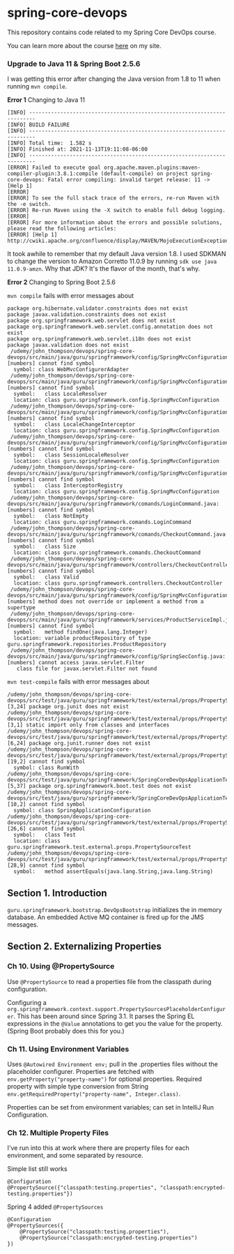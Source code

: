 # spring-core-devops
This repository contains code related to my Spring Core DevOps course.

You can learn more about the course [here](http://courses.springframework.guru/courses/spring-core-dev-ops) on my site.

### Upgrade to Java 11 & Spring Boot 2.5.6

I was getting this error after changing the Java version from 1.8 to 11 when running `mvn compile`.

**Error 1** Changing to Java 11
```text
[INFO] ------------------------------------------------------------------------
[INFO] BUILD FAILURE
[INFO] ------------------------------------------------------------------------
[INFO] Total time:  1.582 s
[INFO] Finished at: 2021-11-13T19:11:08-06:00
[INFO] ------------------------------------------------------------------------
[ERROR] Failed to execute goal org.apache.maven.plugins:maven-compiler-plugin:3.8.1:compile (default-compile) on project spring-core-devops: Fatal error compiling: invalid target release: 11 -> [Help 1]
[ERROR] 
[ERROR] To see the full stack trace of the errors, re-run Maven with the -e switch.
[ERROR] Re-run Maven using the -X switch to enable full debug logging.
[ERROR] 
[ERROR] For more information about the errors and possible solutions, please read the following articles:
[ERROR] [Help 1] http://cwiki.apache.org/confluence/display/MAVEN/MojoExecutionException
```

It took awhile to remember that my default Java version 1.8. I used SDKMAN to change the version to Amazon Corretto 11.0.9
by running `sdk use java 11.0.9-amzn`. Why that JDK? It's the flavor of the month, that's why.

**Error 2** Changing to Spring Boot 2.5.6

`mvn compile` fails with error messages about

```text
package org.hibernate.validator.constraints does not exist
package javax.validation.constraints does not exist
package org.springframework.web.servlet does not exist
package org.springframework.web.servlet.config.annotation does not exist
package org.springframework.web.servlet.i18n does not exist
package javax.validation does not exist
 /udemy/john_thompson/devops/spring-core-devops/src/main/java/guru/springframework/config/SpringMvcConfiguration.java:[numbers] cannot find symbol
  symbol: class WebMvcConfigurerAdapter
 /udemy/john_thompson/devops/spring-core-devops/src/main/java/guru/springframework/config/SpringMvcConfiguration.java:[numbers] cannot find symbol
  symbol:   class LocaleResolver
  location: class guru.springframework.config.SpringMvcConfiguration
 /udemy/john_thompson/devops/spring-core-devops/src/main/java/guru/springframework/config/SpringMvcConfiguration.java:[numbers] cannot find symbol
  symbol:   class LocaleChangeInterceptor
  location: class guru.springframework.config.SpringMvcConfiguration
 /udemy/john_thompson/devops/spring-core-devops/src/main/java/guru/springframework/config/SpringMvcConfiguration.java:[numbers] cannot find symbol
  symbol:   class SessionLocaleResolver
  location: class guru.springframework.config.SpringMvcConfiguration
 /udemy/john_thompson/devops/spring-core-devops/src/main/java/guru/springframework/config/SpringMvcConfiguration.java:[numbers] cannot find symbol
  symbol:   class InterceptorRegistry
  location: class guru.springframework.config.SpringMvcConfiguration
 /udemy/john_thompson/devops/spring-core-devops/src/main/java/guru/springframework/comands/LoginCommand.java:[numbers] cannot find symbol
  symbol:   class NotEmpty
  location: class guru.springframework.comands.LoginCommand
 /udemy/john_thompson/devops/spring-core-devops/src/main/java/guru/springframework/comands/CheckoutCommand.java:[numbers] cannot find symbol
  symbol:   class Size
  location: class guru.springframework.comands.CheckoutCommand
 /udemy/john_thompson/devops/spring-core-devops/src/main/java/guru/springframework/controllers/CheckoutController.java:[numbers] cannot find symbol
  symbol:   class Valid
  location: class guru.springframework.controllers.CheckoutController
 /udemy/john_thompson/devops/spring-core-devops/src/main/java/guru/springframework/config/SpringMvcConfiguration.java:[numbers] method does not override or implement a method from a supertype
 /udemy/john_thompson/devops/spring-core-devops/src/main/java/guru/springframework/services/ProductServiceImpl.java:[numbers] cannot find symbol
  symbol:   method findOne(java.lang.Integer)
  location: variable productRepository of type guru.springframework.repositories.ProductRepository
 /udemy/john_thompson/devops/spring-core-devops/src/main/java/guru/springframework/config/SpringSecConfig.java:[numbers] cannot access javax.servlet.Filter
   class file for javax.servlet.Filter not found
```

`mvn test-compile` fails with error messages about

```text
/udemy/john_thompson/devops/spring-core-devops/src/test/java/guru/springframework/test/external/props/PropertySourceTest.java:[3,24] package org.junit does not exist
/udemy/john_thompson/devops/spring-core-devops/src/test/java/guru/springframework/test/external/props/PropertySourceTest.java:[3,1] static import only from classes and interfaces
/udemy/john_thompson/devops/spring-core-devops/src/test/java/guru/springframework/test/external/props/PropertySourceTest.java:[6,24] package org.junit.runner does not exist
/udemy/john_thompson/devops/spring-core-devops/src/test/java/guru/springframework/test/external/props/PropertySourceTest.java:[19,2] cannot find symbol
  symbol: class RunWith
/udemy/john_thompson/devops/spring-core-devops/src/test/java/guru/springframework/SpringCoreDevOpsApplicationTests.java:[5,37] package org.springframework.boot.test does not exist
/udemy/john_thompson/devops/spring-core-devops/src/test/java/guru/springframework/SpringCoreDevOpsApplicationTests.java:[10,2] cannot find symbol
  symbol: class SpringApplicationConfiguration
/udemy/john_thompson/devops/spring-core-devops/src/test/java/guru/springframework/test/external/props/PropertySourceTest.java:[26,6] cannot find symbol
  symbol:   class Test
  location: class guru.springframework.test.external.props.PropertySourceTest
/udemy/john_thompson/devops/spring-core-devops/src/test/java/guru/springframework/test/external/props/PropertySourceTest.java:[28,9] cannot find symbol
  symbol:   method assertEquals(java.lang.String,java.lang.String)
```


## Section 1. Introduction
`guru.springframework.bootstrap.DevOpsBootstrap` initializes the in memory database.
An embedded Active MQ container is fired up for the JMS messages.

## Section 2. Externalizing Properties

### Ch 10. Using @PropertySource

Use `@PropertySource` to read a properties file from the classpath during configuration.

Configuring a `org.springframework.context.support.PropertySourcesPlaceholderConfigurer`. This has been around since
Spring 3.1. It parses the Spring EL expressions in the `@Value` annotations to get you the value for the property.
(Spring Boot probably does this for you.)

### Ch 11. Using Environment Variables

Uses `@Autowired Environment env;` pull in the .properties files without the placeholder configurer.
Properties are fetched with `env.getProperty("property-name")` for optional properties.
Required property with simple type conversion from String `env.getRequiredProperty("property-name", Integer.class)`.

Properties can be set from environment variables; can set in IntelliJ Run Configuration.

### Ch 12. Multiple Property Files

I've run into this at work where there are property files for each environment, and some separated by resource.

Simple list still works
```text
@Configuration
@PropertySource({"classpath:testing.properties", "classpath:encrypted-testing.properties"})
```

Spring 4 added `@PropertySources`
```text
@Configuration
@PropertySources({
    @PropertySource("classpath:testing.properties"),
    @PropertySource("classpath:encrypted-testing.properties")
})
```